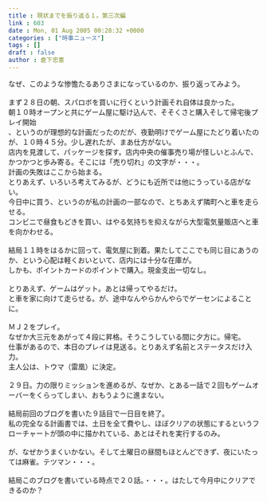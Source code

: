 ```yaml
---
title : 現状までを振り返る１。第三次編
link : 603
date : Mon, 01 Aug 2005 00:28:32 +0000
categories : ["時事ニュース"]
tags : []
draft : false
author : 倉下忠憲
---
```


なぜ、このような惨憺たるありさまになっているのか、振り返ってみよう。<BR><BR>まず２８日の朝、スパロボを買いに行くという計画それ自体は良かった。<BR>朝１０時オープンと共にゲーム屋に駆け込んで、そそくさと購入そして帰宅後プレイ開始<BR>、というのが理想的な計画だったのだが、夜勤明けでゲーム屋にたどり着いたのが、１０時４５分。少し遅れたが、まあ仕方がない。<BR>店内を見渡して、パッケージを探す。店内中央の催事売り場が怪しいとふんで、かつかつと歩み寄る。そこには「売り切れ」の文字が・・・。<BR>計画の失敗はここから始まる。<BR>とりあえず、いろいろ考えてみるが、どうにも近所では他にうっている店がない。<BR>今日中に買う、というのが私の計画の一部なので、とちあえず隣町へと車を走らせる。<BR>コンビニで昼食もどきを買い、はやる気持ちを抑えながら大型電気量販店へと車を向かわせる。<BR><BR>結局１１時をはるかに回って、電気屋に到着。果たしてここでも同じ目にあうのか、という心配は軽くおいといて、店内には十分な在庫が。<BR>しかも、ポイントカードのポイントで購入。現金支出一切なし。<BR><BR>とりあえず、ゲームはゲット。あとは帰ってやるだけ。<BR>と車を家に向けて走らせる。が、途中なんやらかんやらでゲーセンによることに。<BR><BR>ＭＪ２をプレイ。<BR>なぜか大三元をあがって４段に昇格。そうこうしている間に夕方に。帰宅。<BR>仕事があるので、本日のプレイは見送る。とりあえず名前とステータスだけ入力。<BR>主人公は、トウマ（雷凰）に決定。<BR><BR>２９日。力の限りミッションを進めるが、なぜか、とある一話で２回もゲームオーバーをくらってしまい、おもうように進まない。<BR><BR>結局前回のブログを書いた９話目で一日目を終了。<BR>私の完全なる計画書では、土日を全て費やし、ほぼクリアの状態にするというフローチャートが頭の中に描かれている、あとはそれを実行するのみ。<BR><BR>が、なぜかうまくいかない。そして土曜日の昼間もほとんどできず、夜にいたっては麻雀。テツマン・・・。<BR><BR>結局このブログを書いている時点で２０話。・・・。はたして今月中にクリアできるのか？<BR><br><br>
